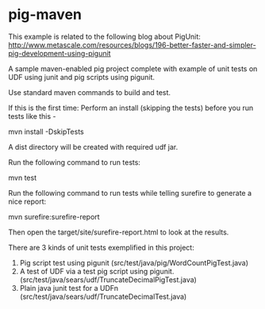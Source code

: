 pig-maven
=========

This example is related to the following blog about PigUnit: http://www.metascale.com/resources/blogs/196-better-faster-and-simpler-pig-development-using-pigunit

A sample maven-enabled pig project complete with example of unit tests on UDF using junit and pig scripts using pigunit. 

Use standard maven commands to build and test.

If this is the first time: Perform an install (skipping the tests) before you run tests like this -

mvn install -DskipTests

A dist directory will be created with required udf jar. 

Run the following command to run tests:

mvn test

Run the following command to run tests while telling surefire to generate a nice report:

mvn surefire:surefire-report

Then open the target/site/surefire-report.html to look at the results.

There are 3 kinds of unit tests exemplified in this project:

1. Pig script test using pigunit (src/test/java/pig/WordCountPigTest.java)
2. A test of UDF via a test pig script using pigunit. (src/test/java/sears/udf/TruncateDecimalPigTest.java)
3. Plain java junit test for a UDFn (src/test/java/sears/udf/TruncateDecimalTest.java)

 

  	
